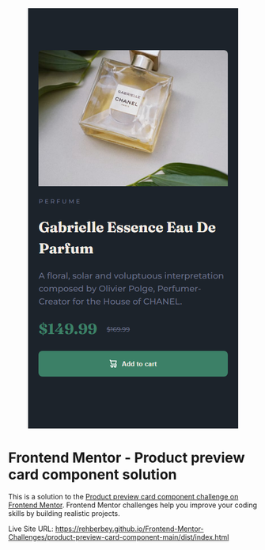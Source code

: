 <div align="center">
    <picture>
        <source
            media="(min-width: 768px)"
            srcset="./design/desktop-light-dark.png"
        />
        <img src="./design/mobile-dark.png" />
    </picture>
</div>

# Frontend Mentor - Product preview card component solution

This is a solution to the [Product preview card component challenge on Frontend Mentor](https://www.frontendmentor.io/challenges/product-preview-card-component-GO7UmttRfa). Frontend Mentor challenges help you improve your coding skills by building realistic projects.

Live Site URL: <https://rehberbey.github.io/Frontend-Mentor-Challenges/product-preview-card-component-main/dist/index.html>
